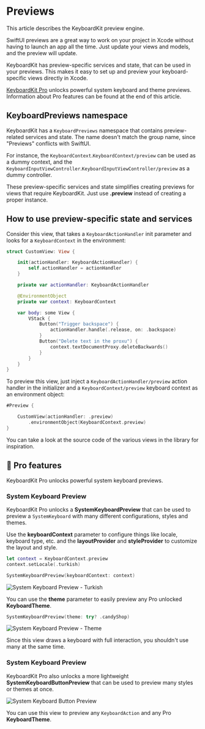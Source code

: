 # Previews

This article describes the KeyboardKit preview engine.

SwiftUI previews are a great way to work on your project in Xcode without having to launch an app all the time. Just update your views and models, and the preview will update.

KeyboardKit has preview-specific services and state, that can be used in your previews. This makes it easy to set up and preview your keyboard-specific views directly in Xcode.

[KeyboardKit Pro][Pro] unlocks powerful system keyboard and theme previews. Information about Pro features can be found at the end of this article.



## KeyboardPreviews namespace

KeyboardKit has a ``KeyboardPreviews`` namespace that contains preview-related services and state. The name doesn't match the group name, since "Previews" conflicts with SwiftUI.

For instance, the ``KeyboardContext``.``KeyboardContext/preview`` can be used as a dummy context, and the ``KeyboardInputViewController``.``KeyboardInputViewController/preview`` as a dummy controller. 

These preview-specific services and state simplifies creating previews for views that require KeyboardKit. Just use **.preview** instead of creating a proper instance.



## How to use preview-specific state and services

Consider this view, that takes a ``KeyboardActionHandler`` init parameter and looks for a ``KeyboardContext`` in the environment:

```swift
struct CustomView: View {

    init(actionHandler: KeyboardActionHandler) {
        self.actionHandler = actionHandler
    }

    private var actionHandler: KeyboardActionHandler

    @EnvironmentObject
    private var context: KeyboardContext

    var body: some View {
        VStack {
            Button("Trigger backspace") {
                actionHandler.handle(.release, on: .backspace)
            }
            Button("Delete text in the proxu") {
                context.textDocumentProxy.deleteBackwards()
            }
        }
    }
}
```

To preview this view, just inject a ``KeyboardActionHandler/preview`` action handler in the initializer and a ``KeyboardContext/preview`` keyboard context as an environment object:

```swift
#Preview {

    CustomView(actionHandler: .preview)
        .environmentObject(KeyboardContext.preview)
}
```

You can take a look at the source code of the various views in the library for inspiration.



## 👑 Pro features

KeyboardKit Pro unlocks powerful system keyboard previews.

### System Keyboard Preview

KeyboardKit Pro unlocks a **SystemKeyboardPreview** that can be used to preview a ``SystemKeyboard`` with many different configurations, styles and themes.

Use the **keyboardContext** parameter to configure things like locale, keyboard type, etc. and the **layoutProvider** and **styleProvider** to customize the layout and style.

```swift
let context = KeyboardContext.preview
context.setLocale(.turkish)

SystemKeyboardPreview(keyboardContext: context)
```

![System Keyboard Preview - Turkish](systemkeyboardpreview-350.jpg)

You can use the **theme** parameter to easily preview any Pro unlocked **KeyboardTheme**.

```swift
SystemKeyboardPreview(theme: try? .candyShop)
```

![System Keyboard Preview - Theme](systemkeyboardpreview-theme-350.jpg)

Since this view draws a keyboard with full interaction, you shouldn't use many at the same time.


### System Keyboard Preview

KeyboardKit Pro also unlocks a more lightweight **SystemKeyboardButtonPreview** that can be used to preview many styles or themes at once.

![System Keyboard Button Preview](systemkeyboardbuttonpreview-350.jpg)

You can use this view to preview any ``KeyboardAction`` and any Pro **KeyboardTheme**.



[Pro]: https://github.com/KeyboardKit/KeyboardKitPro

